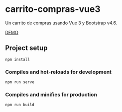 # carrito-compras-vue3

Un carrito de compras usando Vue 3 y Bootstrap v4.6.

[DEMO](https://carrito-compras-vue3-dan.netlify.app/)

## Project setup

```
npm install
```

### Compiles and hot-reloads for development

```
npm run serve
```

### Compiles and minifies for production

```
npm run build
```
